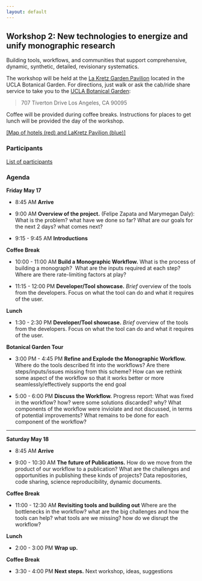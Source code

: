 ```yaml
---
layout: default
---
```


## Workshop 2: New technologies to energize and unify monographic research

Building tools, workflows, and communities that support comprehensive, dynamic, synthetic, detailed, revisionary systematics.

The workshop will be held at the [La Kretz Garden Pavilion](https://www.botgard.ucla.edu/venue-reservations/) located in the UCLA Botanical Garden. For directions, just walk or ask the cab/ride share service to take you to the [UCLA Botanical Garden](https://www.botgard.ucla.edu):

> 707 Tiverton Drive
> Los Angeles, CA 90095

Coffee will be provided during coffee breaks. Instructions for places to get lunch will be provided the day of the workshop.

[[Map of hotels (red) and LaKretz Pavilion (blue)]](./Map_locations.png)

### Participants

[List of participants](./participants.md)

### Agenda

**Friday May 17**

- 8:45 AM **Arrive**

- 9:00 AM **Overview of the project.** (Felipe Zapata and Marymegan Daly): What is the problem? what have we done so far? What are our goals for the next 2 days? what comes next?

- 9:15 - 9:45 AM **Introductions**

**Coffee Break**

- 10:00 - 11:00 AM **Build a Monographic Workflow.** What is the process of building a monograph?  What are the inputs required at each step?  Where are there rate-limiting factors at play?

- 11:15 - 12:00 PM **Developer/Tool showcase.** _Brief_ overview of the tools from the developers. Focus on what the tool can do and what it requires of the user.

**Lunch**

- 1:30 - 2:30 PM **Developer/Tool showcase.** _Brief_ overview of the tools from the developers. Focus on what the tool can do and what it requires of the user.

**Botanical Garden Tour**

- 3:00 PM - 4:45 PM **Refine and Explode the Monographic Workflow.** Where do the tools described fit into the workflows? Are there steps/inputs/issues missing from this scheme? How can we rethink some aspect of the workflow so that it works better or more seamlessly/effectively supports the end goal

- 5:00 - 6:00 PM **Discuss the Workflow.** Progress report: What was fixed in the workflow? how? were some solutions discarded? why? What components of the workflow were inviolate and not discussed, in terms of potential improvements? What remains to be done for each component of the workflow?

---

**Saturday May 18**

- 8:45 AM **Arrive**

- 9:00 - 10:30 AM **The future of Publications.** How do we move from the product of our workflow to a publication? What are the challenges and opportunities in publishing these kinds of projects? Data repositories, code sharing, science reproducibility, dynamic documents.

**Coffee Break**

- 11:00 - 12:30 AM **Revisiting tools and building out** Where are the bottlenecks in the workflow? what are the big challenges and how the tools can help? what tools are we missing? how do we disrupt the workflow?

**Lunch**

- 2:00 - 3:00 PM **Wrap up.**

**Coffee Break**

- 3:30 - 4:00 PM **Next steps.** Next workshop, ideas, suggestions
